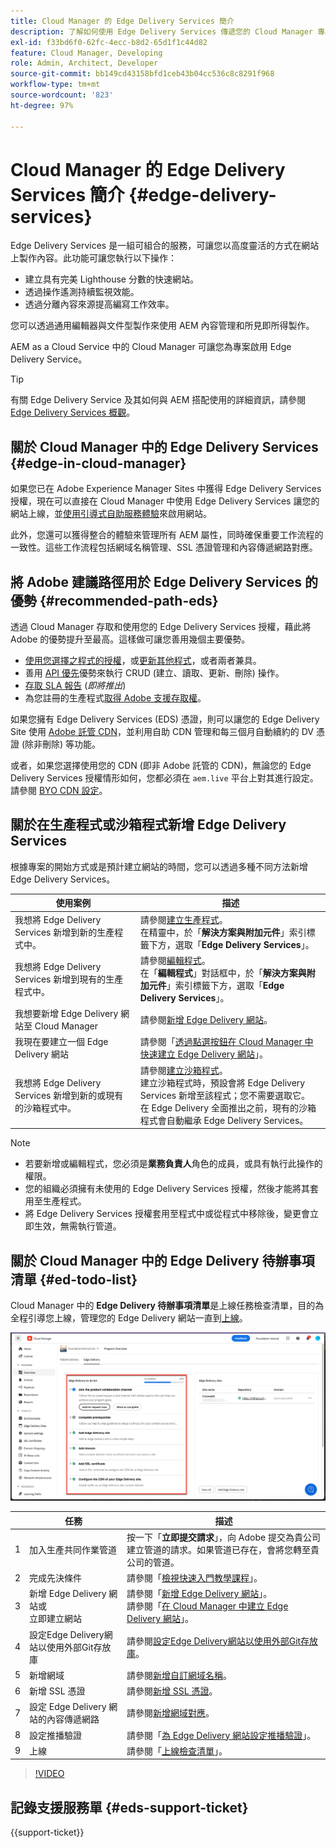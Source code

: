 ```yaml
---
title: Cloud Manager 的 Edge Delivery Services 簡介
description: 了解如何使用 Edge Delivery Services 傳遞您的 Cloud Manager 專案。
exl-id: f33bd6f0-62fc-4ecc-b8d2-65d1f1c44d82
feature: Cloud Manager, Developing
role: Admin, Architect, Developer
source-git-commit: bb149cd43158bfd1ceb43b04cc536c8c8291f968
workflow-type: tm+mt
source-wordcount: '823'
ht-degree: 97%

---
```



# Cloud Manager 的 Edge Delivery Services 簡介 {#edge-delivery-services}

Edge Delivery Services 是一組可組合的服務，可讓您以高度靈活的方式在網站上製作內容。此功能可讓您執行以下操作：

* 建立具有完美 Lighthouse 分數的快速網站。
* 透過操作遙測持續監視效能。
* 透過分離內容來源提高編寫工作效率。

您可以透過通用編輯器與文件型製作來使用 AEM 內容管理和所見即所得製作。

AEM as a Cloud Service 中的 Cloud Manager 可讓您為專案啟用 Edge Delivery Service。

>[!TIP]
>
>有關 Edge Delivery Service 及其如何與 AEM 搭配使用的詳細資訊，請參閱 [Edge Delivery Services 概觀](/help/edge/overview.md)。

## 關於 Cloud Manager 中的 Edge Delivery Services {#edge-in-cloud-manager}

如果您已在 Adobe Experience Manager Sites 中獲得 Edge Delivery Services 授權，現在可以直接在 Cloud Manager 中使用 Edge Delivery Services 讓您的網站上線，並[使用引導式自助服務體驗](/help/implementing/cloud-manager/getting-access-to-aem-in-cloud/creating-production-programs.md)來啟用網站。

此外，您還可以獲得整合的體驗來管理所有 AEM 屬性，同時確保重要工作流程的一致性。這些工作流程包括網域名稱管理、SSL 憑證管理和內容傳遞網路對應。

## 將 Adobe 建議路徑用於 Edge Delivery Services 的優勢 {#recommended-path-eds}

透過 Cloud Manager 存取和使用您的 Edge Delivery Services 授權，藉此將 Adobe 的優勢提升至最高。這樣做可讓您善用幾個主要優勢。

* [使用您選擇之程式的授權](/help/implementing/cloud-manager/edge-delivery/add-edge-delivery-site.md)，或[更新其他程式](/help/implementing/cloud-manager/edge-delivery/manage-edge-delivery-sites.md)，或者兩者兼具。
* 善用 [API 優先](https://developer.adobe.com/experience-cloud/experience-manager-apis/)優勢來執行 CRUD (建立、讀取、更新、刪除) 操作。
* [存取 SLA 報告](/help/implementing/cloud-manager/sla-reporting.md) (*即將推出*)
* 為您註冊的生產程式[取得 Adobe 支援存取權](/help/edge/overview.md#support-ticket)。

如果您擁有 Edge Delivery Services (EDS) 憑證，則可以讓您的 Edge Delivery Site 使用 [Adobe 託管 CDN](/help/implementing/dispatcher/cdn.md#aem-managed-cdn)，並利用自助 CDN 管理和每三個月自動續約的 DV 憑證 (除非刪除) 等功能。

或者，如果您選擇使用您的 CDN (即非 Adobe 託管的 CDN)，無論您的 Edge Delivery Services 授權情形如何，您都必須在 `aem.live` 平台上對其進行設定。請參閱 [BYO CDN 設定](https://www.aem.live/docs/byo-cdn-setup)。


## 關於在生產程式或沙箱程式新增 Edge Delivery Services

根據專案的開始方式或是預計建立網站的時間，您可以透過多種不同方法新增 Edge Delivery Services。

| 使用案例 | 描述 |
| --- | --- |
| 我想將 Edge Delivery Services 新增到新的生產程式中。 | 請參閱[建立生產程式](/help/implementing/cloud-manager/getting-access-to-aem-in-cloud/creating-production-programs.md)。<br>在精靈中，於「**解決方案與附加元件**」索引標籤下方，選取「**Edge Delivery Services**」。 |
| 我想將 Edge Delivery Services 新增到現有的生產程式中。 | 請參閱[編輯程式](/help/implementing/cloud-manager/getting-access-to-aem-in-cloud/editing-programs.md)。<br>在「**編輯程式**」對話框中，於「**解決方案與附加元件**」索引標籤下方，選取「**Edge Delivery Services**」。 |
| 我想要新增 Edge Delivery 網站至 Cloud Manager | 請參閱[新增 Edge Delivery 網站](/help/implementing/cloud-manager/edge-delivery/add-edge-delivery-site.md)。 |
| 我現在要建立一個 Edge Delivery 網站 | 請參閱「[透過點選按鈕在 Cloud Manager 中快速建立 Edge Delivery 網站](/help/implementing/cloud-manager/edge-delivery/create-edge-delivery-site.md)」。 |
| 我想將 Edge Delivery Services 新增到新的或現有的沙箱程式中。 | 請參閱[建立沙箱程式](/help/implementing/cloud-manager/getting-access-to-aem-in-cloud/creating-sandbox-programs.md)。<br>建立沙箱程式時，預設會將 Edge Delivery Services 新增至該程式；您不需要選取它。<br>在 Edge Delivery 全面推出之前，現有的沙箱程式會自動繼承 Edge Delivery Services。 |

>[!NOTE]
>
>* 若要新增或編輯程式，您必須是&#x200B;**業務負責人**&#x200B;角色的成員，或具有執行此操作的權限。
>* 您的組織必須擁有未使用的 Edge Delivery Services 授權，然後才能將其套用至生產程式。
>* 將 Edge Delivery Services 授權套用至程式中或從程式中移除後，變更會立即生效，無需執行管道。


## 關於 Cloud Manager 中的 Edge Delivery 待辦事項清單 {#ed-todo-list}

<!-- &#x2460; for "1" inside circle -->

Cloud Manager 中的 **Edge Delivery 待辦事項清單**&#x200B;是上線任務檢查清單，目的為全程引導您上線，管理您的 Edge Delivery 網站一直到[上線](/help/journey-onboarding/go-live-checklist.md)。

![Cloud Manager 中的 Edge Delivery 網站待辦事項清單。](/help/implementing/cloud-manager/assets/cm-eds-todo-list.png)

|   | 任務 | 描述 |
| --- | --- | --- |
| 1 | 加入生產共同作業管道 | 按一下「**立即提交請求**」，向 Adobe 提交為貴公司建立管道的請求。如果管道已存在，會將您轉至貴公司的管道。 |
| 2 | 完成先決條件 | 請參閱「[檢視快速入門教學課程](https://www.aem.live/developer/tutorial)」。 |
| 3 | 新增 Edge Delivery 網站或<br>立即建立網站 | 請參閱「[新增 Edge Delivery 網站](#eds-add-site)」。<br>請參閱「[在 Cloud Manager 中建立 Edge Delivery 網站](/help/implementing/cloud-manager/edge-delivery/create-edge-delivery-site.md)」。 |
| 4 | 設定Edge Delivery網站以使用外部Git存放庫 | 請參閱[設定Edge Delivery網站以使用外部Git存放庫](/help/implementing/cloud-manager/edge-delivery/config-edge-delivery-site-with-byog.md)。 |
| 5 | 新增網域 | 請參閱[新增自訂網域名稱](/help/implementing/cloud-manager/custom-domain-names/add-custom-domain-name.md)。 |
| 6 | 新增 SSL 憑證 | 請參閱[新增 SSL 憑證](/help/implementing/cloud-manager/managing-ssl-certifications/add-ssl-certificate.md)。 |
| 7 | 設定 Edge Delivery 網站的內容傳遞網路 | 請參閱[新增網域對應](/help/implementing/cloud-manager/domain-mappings/add-domain-mapping.md)。 |
| 8 | 設定推播驗證 | 請參閱「[為 Edge Delivery 網站設定推播驗證](/help/implementing/cloud-manager/edge-delivery/cdn-setup-push-invalidation.md)」。 |
| 9 | 上線 | 請參閱「[上線檢查清單](https://www.aem.live/docs/go-live-checklist)」。 |

>[!VIDEO](https://video.tv.adobe.com/v/3428020?learn=on)

## 記錄支援服務單 {#eds-support-ticket}

{{support-ticket}}




